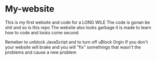 # My-website
This is my first website and code for a LONG WILE 
The code is gonan be shit and so is this repo
The website also looks garbage it is made to learn how to code and looks come second

Remeber to unblock JavaScript and to turn off uBlock Orgin
If you don't your website will brake and you will "fix" somethings that wasn't the problems and cause a new problem
